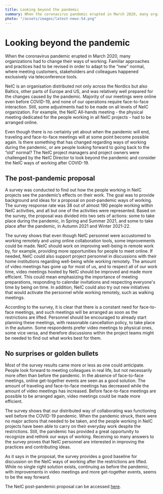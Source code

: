 ```yaml
---
title: Looking beyond the pandemic
summary: When the coronavirus pandemic erupted in March 2020, many organizations - NeIC included - had to change their ways of working. The NeIC Director challenged NeIC project managers and project owners to look beyond the pandemic and consider the NeIC ways of working after COVID-19. 
photo: "/assets/images/latest-news-54.png"
---
```


Looking beyond the pandemic
===========================

When the coronavirus pandemic erupted in March 2020, many organizations had to change their ways of working. Familiar approaches and practices had to be revised in order to adapt to the “new” normal, where meeting customers, stakeholders and colleagues happened exclusively via teleconference tools. 

NeIC is an organisation distributed not only across the Nordics but also Baltics, other parts of Europe and US,  and was relatively well prepared for the changes caused by the pandemic. Majority of our meetings were online even before COVID-19, and none of our operations require face-to-face interaction. Still, some adjustments had to be made on all levels of NeIC organization. For example, the NeIC All-hands meeting - the physical meeting dedicated for the people working in all NeIC projects - had to be arranged online.

Even though there is no certainty yet about when the pandemic will end, traveling and face-to-face meetings will at some point become possible again. Is there something that has changed regarding ways of working during the pandemic, or are people looking forward to going back to the “old” normal? The NeIC project managers and project owners were challenged by the NeIC Director to look beyond the pandemic and consider the NeIC ways of working after COVID-19. 

## The post-pandemic proposal

A survey was conducted to find out how the people working in NeIC projects see the pandemic’s effects on their work. The goal was to provide background and ideas for a proposal on post-pandemic ways of working. The survey response rate was 38 out of almost 190 people working within NeIC activities, and all but one of the activities were represented. Based on the survey, the proposal was divided into two sets of actions: some to take place during the pandemic, in Spring and Summer 2021, and some to take place after the pandemic, in Autumn 2021 and Winter 2021-22.

The survey shows that even though NeIC personnel were accustomed to working remotely and using online collaboration tools, some improvements could be made. NeIC should work on improving well-being in remote work by, for example, providing more opportunities for people to meet online. If needed, NeIC could also support project personnel in discussions with their home institutions regarding well-being while working remotely. The amount of video meetings has gone up for most of us, and to respect all of our work time, video meetings hosted by NeIC should be improved and made more efficient. This could mean emphasizing the importance of meeting preparations, responding to calendar invitations and respecting everyone's time by being on time. In addition, NeIC could also try out new initiatives that would activate the personnel while working remotely, such as walking meetings.

According to the survey, it is clear that there is a constant need for face-to-face meetings, and such meetings will be arranged as soon as the restrictions are lifted. Personnel should be encouraged to already start planning these meetings, with reasonable cancellation policy, to take place in the autumn. Some respondents prefer video meetings to physical ones, some vice versa, and therefore discussions within the project teams might be needed to find out what works best for them. 

## No surprises or golden bullets

Most of the survey results came more or less as one could anticipate. People look forward to meeting colleagues in real life, but not necessarily more often than before the pandemic. In the absence of face-to-face meetings, online get-together events are seen as a good solution. The amount of traveling and face-to-face meetings has decreased while the amount of video meetings has increased. Before face-to-face meetings are possible to be arranged again, video meetings could be made more efficient. 

The survey shows that our distributed way of collaborating was functioning well before the COVID-19 pandemic. When the pandemic struck, there were no major actions that needed to be taken, and the people working in NeIC projects have been able to carry on their everyday work despite the restrictions. Still, the pandemic has provided a great opportunity to recognize and rethink our ways of working. Receiving so many answers to the survey proves that NeIC personnel are interested in improving the practices and contributing ideas.

As it says in the proposal, the survey provides a good baseline for discussion on the NeIC ways of working after the restrictions are lifted. While no single right solution exists, continuing as before the pandemic, with improvements in video meetings and more get-together events, seems to be the way forward.  

  
The NeIC post-pandemic proposal can be accessed [here](https://wiki.neic.no/w/ext/img_auth.php/0/07/2021-05-11-Proposal_for_post-covid_NeIC.pdf).